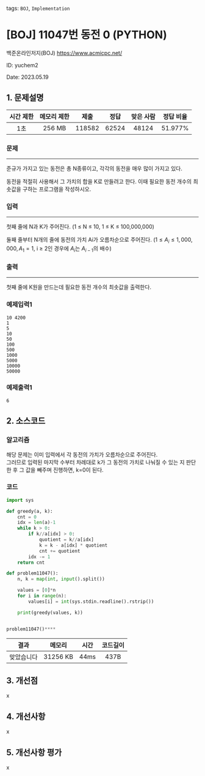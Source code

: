 tags: `BOJ`, `Implementation`
# [BOJ] 11047번 동전 0 (PYTHON)
백준온라인저지(BOJ) https://www.acmicpc.net/

ID: yuchem2

Date: 2023.05.19
## 1. 문제설명
| 시간 제한 | 메모리 제한 | 제출  | 정답 | 맞은 사람 | 정답 비율 |
| :---: | :---: | :---: | :---: | :---: | :---: |
|  1초 | 256 MB  | 118582 | 62524 | 48124 | 51.977% |

### 문제
---
준규가 가지고 있는 동전은 총 N종류이고, 각각의 동전을 매우 많이 가지고 있다.

동전을 적절히 사용해서 그 가치의 합을 K로 만들려고 한다. 이때 필요한 동전 개수의 최솟값을 구하는 프로그램을 작성하시오.
### 입력
---
첫째 줄에 N과 K가 주어진다. (1 ≤ N ≤ 10, 1 ≤ K ≤ 100,000,000)

둘째 줄부터 N개의 줄에 동전의 가치 Ai가 오름차순으로 주어진다. ($1 ≤ A_i ≤ 1,000,000, A_1 = 1$, i ≥ 2인 경우에 $A_i$는 $A_{i-1}$의 배수)
### 출력
---
첫째 줄에 K원을 만드는데 필요한 동전 개수의 최솟값을 출력한다.
### 예제입력1
```
10 4200
1
5
10
50
100
500
1000
5000
10000
50000
```
### 예제출력1
```
6
```
## 2. 소스코드

### 알고리즘
해당 문제는 이미 입력에서 각 동전의 가치가 오름차순으로 주어진다.  
그러므로 입력된 마지막 수부터 차례대로 k가 그 동전의 가치로 나눠질 수 있는 지 판단한 후 그 값을 빼주며 진행하면, k=0이 된다.
### 코드
```Python
import sys

def greedy(a, k):
    cnt = 0
    idx = len(a)-1
    while k > 0:
        if k//a[idx] > 0:
            quotient = k//a[idx]
            k = k - a[idx] * quotient
            cnt += quotient
        idx -= 1
    return cnt

def problem11047():
    n, k = map(int, input().split())

    values = [0]*n
    for i in range(n):
        values[i] = int(sys.stdin.readline().rstrip())

    print(greedy(values, k))


problem11047()****
```

| 결과 | 메모리 | 시간 | 코드길이 |
|:---:|:-----: | :---: | :----: |
| 맞았습니다 | 31256 KB | 44ms | 437B |

## 3. 개선점
x
## 4. 개선사항
x
## 5. 개선사항 평가
x
